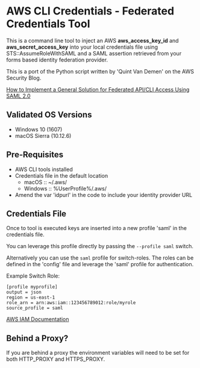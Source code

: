 # AWS CLI Credentials - Federated Credentials Tool

This is a command line tool to inject an AWS **aws_access_key_id** and **aws_secret_access_key** into your local credentials file using STS::AssumeRoleWithSAML and a SAML assertion retrieved from your forms based identity federation provider.

This is a port of the Python script written by 'Quint Van Demen' on the AWS Security Blog.

[How to Implement a General Solution for Federated API/CLI Access Using SAML 2.0](https://aws.amazon.com/blogs/security/how-to-implement-a-general-solution-for-federated-apicli-access-using-saml-2-0/)

## Validated OS Versions

- Windows 10 (1607)
- macOS Sierra (10.12.6)

## Pre-Requisites

- AWS CLI tools installed
- Credentials file in the default location
  - macOS :: ~/.aws/
  - Windows :: %UserProfile%/.aws/
- Amend the var 'idpurl' in the code to include your identity provider URL

## Credentials File

Once to tool is executed keys are inserted into a new profile 'saml' in the credentials file.

You can leverage this profile directly by passing the `--profile saml` switch.

Alternatively you can use the `saml` profile for switch-roles. The roles can be defined in the 'config' file and leverage the 'saml' profile for authentication.

Example Switch Role:

```
[profile myprofile]
output = json
region = us-east-1
role_arn = arn:aws:iam::123456789012:role/myrole
source_profile = saml
```

[AWS IAM Documentation](https://docs.aws.amazon.com/IAM/latest/UserGuide/id_roles_use_switch-role-console.html)
## Behind a Proxy?

If you are behind a proxy the environment variables will need to be set for both HTTP_PROXY and HTTPS_PROXY.
